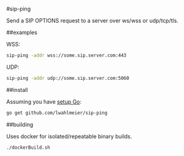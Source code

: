 #sip-ping

Send a SIP OPTIONS request to a server over ws/wss or udp/tcp/tls.

##examples

WSS:
```bash
sip-ping -addr wss://some.sip.server.com:443
```

UDP:
```bash
sip-ping -addr udp://some.sip.server.com:5060
```

##install

Assuming you have [setup Go](https://golang.org/doc/install):

```bash
go get github.com/lwahlmeier/sip-ping
```

##building

Uses docker for isolated/repeatable binary builds.

```bash
./dockerBuild.sh
```

